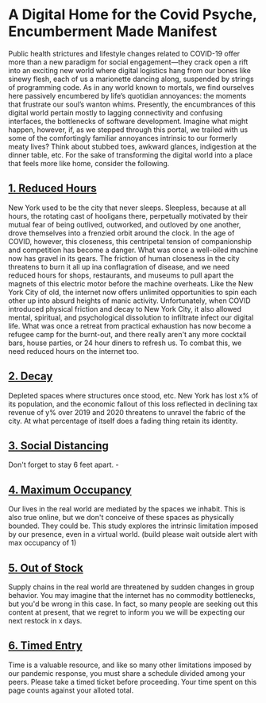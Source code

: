 # A Digital Home for the Covid Psyche, Encumberment Made Manifest

Public health strictures and lifestyle changes related to COVID-19 offer more than a new paradigm for social engagement—they crack open a rift into an exciting new world where digital logistics hang from our bones like sinewy flesh, each of us a marionette dancing along, suspended by strings of programming code. As in any world known to mortals, we find ourselves here passively encumbered by life’s quotidian annoyances: the moments that frustrate our soul’s wanton whims. Presently, the encumbrances of this digital world pertain mostly to lagging connectivity and confusing interfaces, the bottlenecks of software development. Imagine what might happen, however, if, as we stepped through this portal, we trailed with us some of the comfortingly familiar annoyances intrinsic to our formerly meaty lives? Think about stubbed toes, awkward glances, indigestion at the dinner table, etc. For the sake of transforming the digital world into a place that feels more like home, consider the following.

## [1. Reduced Hours](/experiments/1)

New York used to be the city that never sleeps. Sleepless, because at all hours, the rotating cast of hooligans there, perpetually motivated by their mutual fear of being outlived, outworked, and outloved by one another, drove themselves into a frenzied orbit around the clock. In the age of COVID, however, this closeness, this centripetal tension of companionship and competition has become a danger. What was once a well-oiled machine now has gravel in its gears. The friction of human closeness in the city threatens to burn it all up ina conflagration of disease, and we need reduced hours for shops, restaurants, and museums to pull apart the magnets of this electric motor before the machine overheats. Like the New York City of old, the internet now offers unlimited opportunities to spin each other up into absurd heights of manic activity. Unfortunately, when COVID introduced physical friction and decay to New York City, it also allowed mental, spiritual, and psychological dissolution to infiltrate infect our digital life. What was once a retreat from practical exhaustion has now become a refugee camp for the burnt-out, and there really aren't any more cocktail bars, house parties, or 24 hour diners to refresh us. To combat this, we need reduced hours on the internet too.

## [2. Decay](/experiments/2)

Depleted spaces where structures once stood, etc. New York has lost x% of its population, and the economic fallout of this loss reflected in declining tax revenue of y% over 2019 and 2020 threatens to unravel the fabric of the city. At what percentage of itself does a fading thing retain its identity.

## [3. Social Distancing](/experiments/3)

Don't forget to stay 6 feet apart. -

## [4. Maximum Occupancy](/experiments/4)

Our lives in the real world are mediated by the spaces we inhabit. This is also true online, but we  don't conceive of these spaces as physically bounded. They could be. This study explores the intrinsic limitation imposed by our presence, even in a virtual world. (build please wait outside alert with max occupancy of 1)

## [5. Out of Stock](/experiment/5)

Supply chains in the real world are threatened by sudden changes in group behavior. You may imagine that the internet has no commodity bottlenecks, but you'd be wrong in this case. In fact, so many people are seeking out this content at present, that we regret to inform you we will be expecting our next restock in x days.

## [6. Timed Entry](/experiment/6)

Time is a valuable resource, and like so many other limitations imposed by our pandemic response, you must share a schedule divided among your peers. Please take a timed ticket before proceeding. Your time spent on this page counts against your alloted total.
